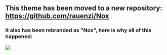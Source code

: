 ## This theme has been moved to a new repository: https://github.com/rauenzi/Nox
### It also has been rebranded as "Nox", here is why all of this happened:
![](https://i.imgur.com/V4EI65X.png)
